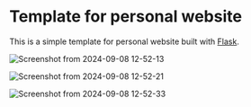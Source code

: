 # Template for personal website

This is a simple template for personal website built with [Flask](https://flask.palletsprojects.com/en/3.0.x/). 

![Screenshot from 2024-09-08 12-52-13](https://github.com/user-attachments/assets/1b0126bc-4f7a-4ca1-b095-b957c0b032ff)


![Screenshot from 2024-09-08 12-52-21](https://github.com/user-attachments/assets/e1cbb42c-d881-4889-bf66-b3b0150eb14d)


![Screenshot from 2024-09-08 12-52-33](https://github.com/user-attachments/assets/4f6455ff-9660-48b6-a5a0-c68762fe0dbc)
